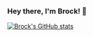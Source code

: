 ### Hey there, I'm Brock! 🦖

<!--
**brocg/brocg** is a ✨ _special_ ✨ repository because its `README.md` (this file) appears on your GitHub profile.

Here are some ideas to get you started:

- 🔭 I’m currently working on ...
- 🌱 I’m currently learning ...
- 👯 I’m looking to collaborate on ...
- 🤔 I’m looking for help with ...
- 💬 Ask me about ...
- 📫 How to reach me: ...
- 😄 Pronouns: ...
- ⚡ Fun fact: ...
-->

[![Brock's GitHub stats](https://github-readme-stats.vercel.app/api?username=BrockTheRock)](https://github.com/BrockTheRock/github-readme-stats)
